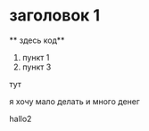 # заголовок 1

** здесь код**

1. пункт 1
2. пункт 3

тут

я хочу мало делать и много денег

hallo2
